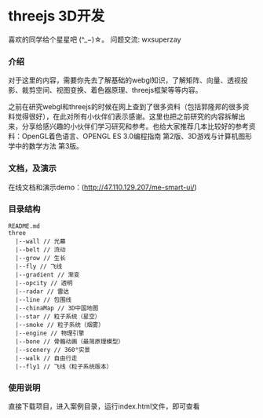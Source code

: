 # threejs 3D开发

喜欢的同学给个星星吧 (^_−)☆。 问题交流: wxsuperzay


### 介绍
对于这里的内容，需要你先去了解基础的webgl知识，了解矩阵、向量、透视投影、裁剪空间、视图变换、着色器原理、threejs框架等等内容。

之前在研究webgl和threejs的时候在网上查到了很多资料（包括郭隆邦的很多资料觉得很好），在此对所有小伙伴们表示感谢。这里也把之前研究的内容拆解出来，分享给感兴趣的小伙伴们学习研究和参考。也给大家推荐几本比较好的参考资料：OpenGL着色语言、OPENGL ES 3.0编程指南 第2版、3D游戏与计算机图形学中的数学方法  第3版。


### 文档，及演示
在线文档和演示demo：(http://47.110.129.207/me-smart-ui/)


### 目录结构
```
README.md
three
  |--wall // 光幕
  |--belt // 流动
  |--grow // 生长
  |--fly // 飞线
  |--gradient // 渐变
  |--opcity // 透明
  |--radar // 雷达
  |--line // 包围线
  |--chinaMap // 3D中国地图
  |--star // 粒子系统（星空）
  |--smoke // 粒子系统（烟雾）
  |--engine // 物理引擎
  |--bone // 骨骼动画（最简原理模型）
  |--scenery // 360°实景
  |--walk // 自由行走
  |--fly1 // 飞线（粒子系统版本）

```
 
### 使用说明
直接下载项目，进入案例目录，运行index.html文件，即可查看